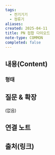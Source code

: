 ```yaml
---
tags:
  - 전기기기
  - 정류기
aliases: 
created: 2025-04-11
title: PN 접합 다이오드
note-type: COMMON
completed: false
---
```


## 내용(Content)

### 형태




## 질문 & 확장

(없음)

## 연결 노트

## 출처(링크)

